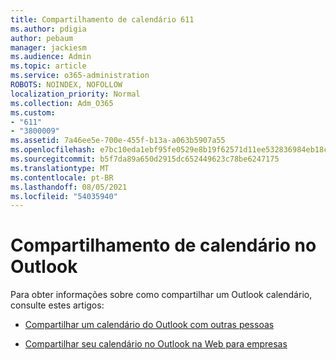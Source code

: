 ```yaml
---
title: Compartilhamento de calendário 611
ms.author: pdigia
author: pebaum
manager: jackiesm
ms.audience: Admin
ms.topic: article
ms.service: o365-administration
ROBOTS: NOINDEX, NOFOLLOW
localization_priority: Normal
ms.collection: Adm_O365
ms.custom:
- "611"
- "3800009"
ms.assetid: 7a46ee5e-700e-455f-b13a-a063b5907a55
ms.openlocfilehash: e7bc10eda1ebf95fe0529e8b19f62571d11ee532836984eb18c5fa9b4647ca3d
ms.sourcegitcommit: b5f7da89a650d2915dc652449623c78be6247175
ms.translationtype: MT
ms.contentlocale: pt-BR
ms.lasthandoff: 08/05/2021
ms.locfileid: "54035940"
---
```

# <a name="calendar-sharing-in-outlook"></a>Compartilhamento de calendário no Outlook

Para obter informações sobre como compartilhar um Outlook calendário, consulte estes artigos:
  
- [Compartilhar um calendário do Outlook com outras pessoas ](https://support.office.com/article/353ed2c1-3ec5-449d-8c73-6931a0adab88)

- [Compartilhar seu calendário no Outlook na Web para empresas](https://support.office.com/article/7ecef8ae-139c-40d9-bae2-a23977ee58d5)
